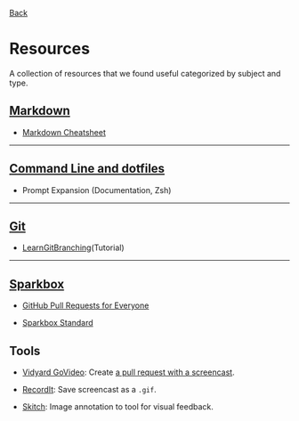 [Back](README.md)

# Resources

A collection of resources that we found useful categorized by subject and type.

## [Markdown]()

* [Markdown Cheatsheet](https://github.com/adam-p/markdown-here/wiki/Markdown-Cheatsheet)

---

## [Command Line and dotfiles]()

* Prompt Expansion (Documentation, Zsh)

---

## [Git]()

* [LearnGitBranching](https://learngitbranching.js.org/)(Tutorial)

---

## [Sparkbox]()
* [GitHub Pull Requests for Everyone](https://seesparkbox.com/foundry/github_pull_requests_for_everyone)

* [Sparkbox Standard](https://github.com/sparkbox/standard)

## Tools
* [Vidyard GoVideo](https://www.vidyard.com/govideo/): Create [a pull request with a screencast](https://vimeo.com/235941680).

* [RecordIt](http://recordit.co/): Save screencast as a `.gif`.

* [Skitch](https://evernote.com/products/skitch): Image annotation to tool for visual feedback.